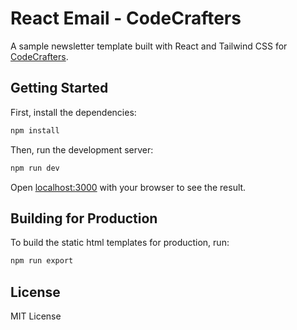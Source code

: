# React Email - CodeCrafters

A sample newsletter template built with React and Tailwind CSS for [CodeCrafters](https://codecrafters.io/).

## Getting Started

First, install the dependencies:

```sh
npm install
```

Then, run the development server:

```sh
npm run dev
```

Open [localhost:3000](http://localhost:3000) with your browser to see the result.

## Building for Production

To build the static html templates for production, run:

```sh
npm run export
```

## License

MIT License
